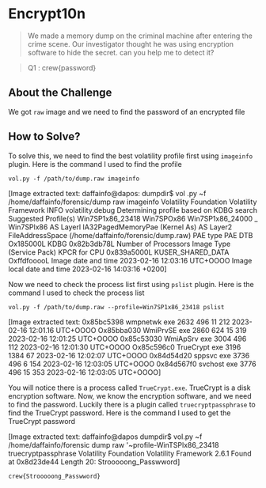 # Encrypt10n
> We made a memory dump on the criminal machine after entering the crime scene. Our investigator thought he was using encryption software to hide the secret. can you help me to detect it?

> Q1 : crew{password}

## About the Challenge
We got `raw` image and we need to find the password of an encrypted file

## How to Solve?
To solve this, we need to find the best volatility profile first using `imageinfo` plugin. Here is the command I used to find the profile

```
vol.py -f /path/to/dump.raw imageinfo
```


[Image extracted text: daffainfo@dapos:
dumpdir$
vol .py
~f
/home/daffainfo/forensic/dump
raw
imageinfo
Volatility Foundation Volatility
Framework
INFO
volatility.debug
Determining profile
based
on
KDBG search
Suggested Profile(s)
Win7SP1x86_23418
Win7SPOx86
Win7SP1x86_24000 _
Win7SPlx86
AS Layerl
IA32PagedMemoryPae
(Kernel
As)
AS Layer2
FileAddressSpace
(/home/daffainfo/forensic/dump.raw)
PAE
type
PAE
DTB
Ox185000L
KDBG
0x82b3db78L
Number of
Processors
Image Type
(Service
Pack)
KPCR for CPU
0x839a5000L
KUSER_SHARED_DATA
OxffdfooooL
Image date
and
time
2023-02-16
12:03:16 UTC+OOOO
Image
local
date
and
time
2023-02-16 14:03:16 +0200]


Now we need to check the process list first using `pslist` plugin. Here is the command I used to check the process list

```
vol.py -f /path/to/dump.raw --profile=Win7SP1x86_23418 pslist
```


[Image extracted text: 0x85bc5398 wmpnetwk
exe
2632
496
11
212
2023-02-16 12:01.16 UTC+OOOO
Ox85bba030
WmiPrvSE
exe
2860
624
15
319
2023-02-16 12:01:25 UTC+OOOO
0x85c53030 WmiApSrv
exe
3004
496
112
2023-02-16
12:01:30 UTC+OOOO
Ox85c596c0 TrueCrypt
exe
3196
1384
67
2023-02-16
12:02:07 UTC+OOOO
0x84d54d20 sppsvc
exe
3736
496
6
154
2023-02-16
12:03:05 UTC+OOOO
0x84d567f0 svchost
exe
3776
496
15
353
2023-02-16 12:03:05
UTC+OOOO]


You will notice there is a process called `TrueCrypt.exe`. TrueCrypt is a disk encryption software. Now, we know the encryption software, and we need to find the password. Luckily there is a plugin called `truecryptpassphrase` to find the TrueCrypt password. Here is the command I used to get the TrueCrypt password


[Image extracted text: daffainfo@dapos
dumpdir$ vol.py
~f
/home/daffainfo/forensic
dump
raw
'~profile-WinTSPlx86_23418 truecryptpassphrase
Volatility
Foundation Volatility
Framework 2.6.1
Found
at
0x8d23de44 Length
20: Strooooong_Passwword]


```
crew{Strooooong_Passwword}
```